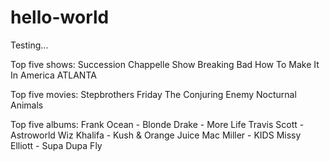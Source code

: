 # hello-world
Testing...

Top five shows:
Succession
Chappelle Show
Breaking Bad
How To Make It In America
ATLANTA


Top five movies:
Stepbrothers
Friday
The Conjuring
Enemy
Nocturnal Animals

Top five albums:
Frank Ocean - Blonde
Drake - More Life
Travis Scott - Astroworld
Wiz Khalifa - Kush & Orange Juice
Mac Miller - KIDS
Missy Elliott - Supa Dupa Fly
